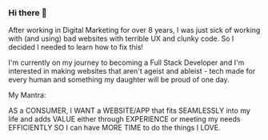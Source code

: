 ### Hi there 👋

After working in Digital Marketing for over 8 years, I was just sick of working with (and using) bad websites with terrible UX and clunky code. So I decided I needed to learn how to fix this! 

I'm currently on my journey to becoming a Full Stack Developer and I'm interested in making websites that aren't ageist and ableist - tech made for every human and something my daughter will be proud of one day. 

My Mantra:

AS a CONSUMER,
I WANT a WEBSITE/APP that fits SEAMLESSLY into my life and adds VALUE either through EXPERIENCE or meeting my needs EFFICIENTLY
SO I can have MORE TIME to do the things I LOVE.
